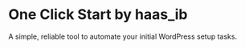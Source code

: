 # One Click Start by haas_ib
A simple, reliable tool to automate your initial WordPress setup tasks.

